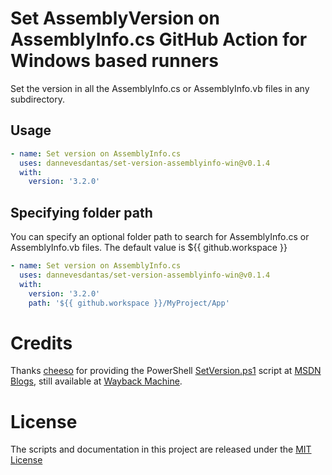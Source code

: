 # Set AssemblyVersion on AssemblyInfo.cs GitHub Action for Windows based runners
Set the version in all the AssemblyInfo.cs or AssemblyInfo.vb files in any subdirectory.

## Usage

```yml
- name: Set version on AssemblyInfo.cs
  uses: dannevesdantas/set-version-assemblyinfo-win@v0.1.4
  with:
    version: '3.2.0'
```

## Specifying folder path
You can specify an optional folder path to search for AssemblyInfo.cs or AssemblyInfo.vb files. The default value is ${{ github.workspace }}

```yml
- name: Set version on AssemblyInfo.cs
  uses: dannevesdantas/set-version-assemblyinfo-win@v0.1.4
  with:
    version: '3.2.0'
    path: '${{ github.workspace }}/MyProject/App'
```

# Credits

Thanks [cheeso](http://social.msdn.microsoft.com/profile/cheeso/) for providing the PowerShell [SetVersion.ps1](https://web.archive.org/web/20151112002214/http://blogs.msdn.com/cfs-file.ashx/__key/communityserver-components-postattachments/00-08-41-04-10/SetVersion.ps1) script at [MSDN Blogs](http://blogs.msdn.com/b/dotnetinterop/archive/2008/04/21/powershell-script-to-batch-update-assemblyinfo-cs-with-new-version.aspx), still available at [Wayback Machine](https://web.archive.org/web/20151112002214/http://blogs.msdn.com/b/dotnetinterop/archive/2008/04/21/powershell-script-to-batch-update-assemblyinfo-cs-with-new-version.aspx).

# License

The scripts and documentation in this project are released under the [MIT License](LICENSE)
